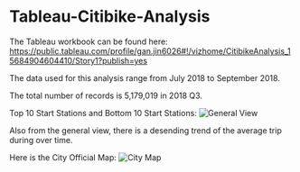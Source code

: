 # Tableau-Citibike-Analysis

The Tableau workbook can be found here: https://public.tableau.com/profile/gan.jin6026#!/vizhome/CitibikeAnalysis_15684904604410/Story1?publish=yes

The data used for this analysis range from July 2018 to September 2018.

The total number of records is 5,179,019 in 2018 Q3.

Top 10 Start Stations and Bottom 10 Start Stations:
![General View](https://github.com/jingan0514/Tableau-Citibike-Analysis/blob/master/Images/general%20view.png)

Also from the general view, there is a desending trend of the average trip during over time.

Here is the City Official Map:
![City Map](https://github.com/jingan0514/Tableau-Citibike-Analysis/blob/master/Images/citi%20map.png)



